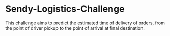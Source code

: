# Sendy-Logistics-Challenge
This challenge aims to predict the estimated time of delivery of orders, from the point of driver pickup to the point of arrival at final destination.
